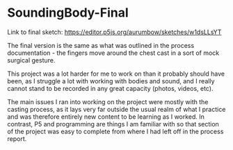 # SoundingBody-Final

Link to final sketch: https://editor.p5js.org/aurumbow/sketches/w1dsLLsYT

The final version is the same as what was outlined in the process documentation - the fingers move around the chest cast in a sort of mock surgical gesture.

This project was a lot harder for me to work on than it probably should have been, as I struggle a lot with working with bodies and sound, and I really cannot stand to be recorded in any great capacity (photos, videos, etc). 

The main issues I ran into working on the project were mostly with the casting process, as it lays very far outside the usual realm of what I practice and was therefore entirely new content to be learning as I worked. In contrast, P5 and programming are things I am familiar with so that section of the project was easy to complete from where I had left off in the process report. 
